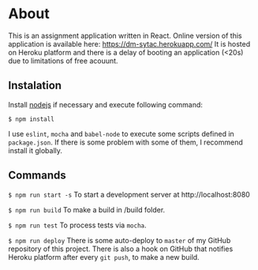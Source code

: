 # About #
This is an assignment application written in React. Online version of this application is available here: 
https://dm-sytac.herokuapp.com/
It is hosted on Heroku platform and there is a delay of booting an application (<20s) due to limitations of free acouunt.

## Instalation ##

Install [nodejs](https://nodejs.org/es/) if necessary and execute following command:

`$ npm install`

I use `eslint`, `mocha` and `babel-node` to execute some scripts defined in `package.json`. If there is some problem with some of them, I recommend install it globally.

## Commands ##
`$ npm run start -s` To start a development server at http://localhost:8080 

`$ npm run build` To make a build in /build folder. 

`$ npm run test` To process tests via `mocha`. 

`$ npm run deploy` There is some auto-deploy to `master` of my GitHub repository of this project. There is also a hook on GitHub that notifies Heroku platform after every `git push`, to make a new build. 
